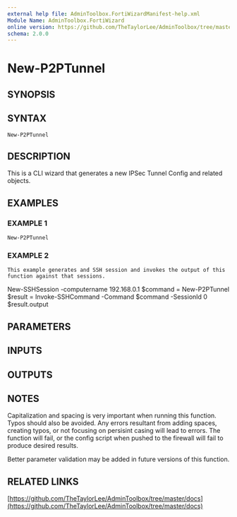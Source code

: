 ```yaml
---
external help file: AdminToolbox.FortiWizardManifest-help.xml
Module Name: AdminToolbox.FortiWizard
online version: https://github.com/TheTaylorLee/AdminToolbox/tree/master/docs
schema: 2.0.0
---
```


# New-P2PTunnel

## SYNOPSIS

## SYNTAX

```
New-P2PTunnel
```

## DESCRIPTION
This is a CLI wizard that generates a new IPSec Tunnel Config and related objects.

## EXAMPLES

### EXAMPLE 1
```
New-P2PTunnel
```

### EXAMPLE 2
```
This example generates and SSH session and invokes the output of this function against that sessions.
```

New-SSHSession -computername 192.168.0.1
$command = New-P2PTunnel
$result = Invoke-SSHCommand -Command $command -SessionId 0
$result.output

## PARAMETERS

## INPUTS

## OUTPUTS

## NOTES
Capitalization and spacing is very important when running this function.
Typos should also be avoided.
Any errors resultant from adding spaces, creating typos, or not focusing on persisint casing will lead to errors.
The function will fail, or the config script when pushed to the firewall will fail to produce desired results.

Better parameter validation may be added in future versions of this function.

## RELATED LINKS

[https://github.com/TheTaylorLee/AdminToolbox/tree/master/docs](https://github.com/TheTaylorLee/AdminToolbox/tree/master/docs)

